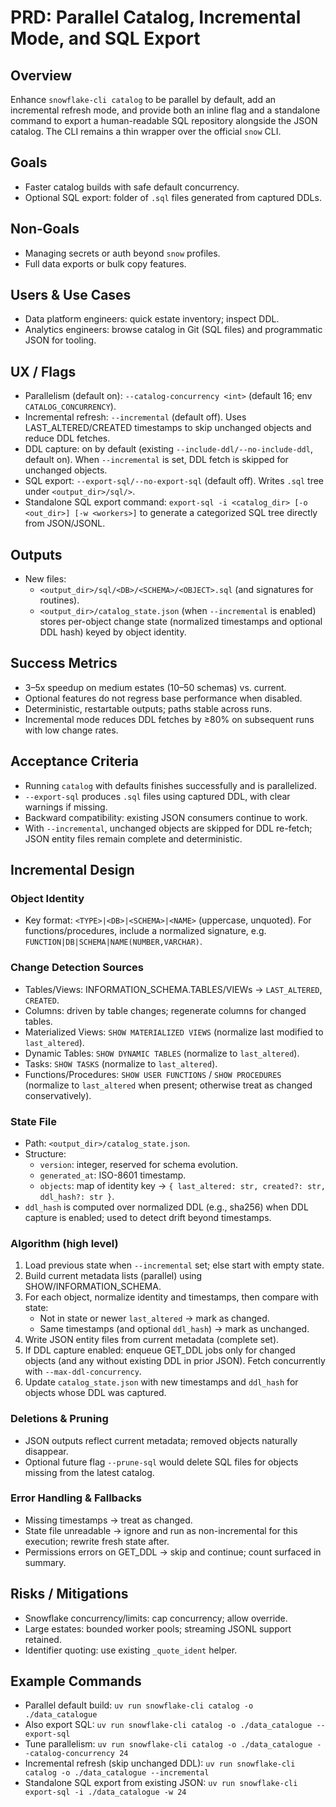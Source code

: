 # PRD: Parallel Catalog, Incremental Mode, and SQL Export

## Overview
Enhance `snowflake-cli catalog` to be parallel by default, add an incremental refresh mode, and provide both an inline flag and a standalone command to export a human-readable SQL repository alongside the JSON catalog. The CLI remains a thin wrapper over the official `snow` CLI.

## Goals
- Faster catalog builds with safe default concurrency.
- Optional SQL export: folder of `.sql` files generated from captured DDLs.

## Non‑Goals
- Managing secrets or auth beyond `snow` profiles.
- Full data exports or bulk copy features.

## Users & Use Cases
- Data platform engineers: quick estate inventory; inspect DDL.
- Analytics engineers: browse catalog in Git (SQL files) and programmatic JSON for tooling.

## UX / Flags
- Parallelism (default on): `--catalog-concurrency <int>` (default 16; env `CATALOG_CONCURRENCY`).
- Incremental refresh: `--incremental` (default off). Uses LAST_ALTERED/CREATED timestamps to skip unchanged objects and reduce DDL fetches.
- DDL capture: on by default (existing `--include-ddl/--no-include-ddl`, default on). When `--incremental` is set, DDL fetch is skipped for unchanged objects.
- SQL export: `--export-sql/--no-export-sql` (default off). Writes `.sql` tree under `<output_dir>/sql/>`.
- Standalone SQL export command: `export-sql -i <catalog_dir> [-o <out_dir>] [-w <workers>]` to generate a categorized SQL tree directly from JSON/JSONL.

## Outputs
- New files:
  - `<output_dir>/sql/<DB>/<SCHEMA>/<OBJECT>.sql` (and signatures for routines).
  - `<output_dir>/catalog_state.json` (when `--incremental` is enabled) stores per-object change state (normalized timestamps and optional DDL hash) keyed by object identity.

## Success Metrics
- 3–5x speedup on medium estates (10–50 schemas) vs. current.
- Optional features do not regress base performance when disabled.
- Deterministic, restartable outputs; paths stable across runs.
- Incremental mode reduces DDL fetches by ≥80% on subsequent runs with low change rates.

## Acceptance Criteria
- Running `catalog` with defaults finishes successfully and is parallelized.
- `--export-sql` produces `.sql` files using captured DDL, with clear warnings if missing.
- Backward compatibility: existing JSON consumers continue to work.
- With `--incremental`, unchanged objects are skipped for DDL re-fetch; JSON entity files remain complete and deterministic.

## Incremental Design

### Object Identity
- Key format: `<TYPE>|<DB>|<SCHEMA>|<NAME>` (uppercase, unquoted). For functions/procedures, include a normalized signature, e.g. `FUNCTION|DB|SCHEMA|NAME(NUMBER,VARCHAR)`.

### Change Detection Sources
- Tables/Views: INFORMATION_SCHEMA.TABLES/VIEWs → `LAST_ALTERED`, `CREATED`.
- Columns: driven by table changes; regenerate columns for changed tables.
- Materialized Views: `SHOW MATERIALIZED VIEWS` (normalize last modified to `last_altered`).
- Dynamic Tables: `SHOW DYNAMIC TABLES` (normalize to `last_altered`).
- Tasks: `SHOW TASKS` (normalize to `last_altered`).
- Functions/Procedures: `SHOW USER FUNCTIONS` / `SHOW PROCEDURES` (normalize to `last_altered` when present; otherwise treat as changed conservatively).

### State File
- Path: `<output_dir>/catalog_state.json`.
- Structure:
  - `version`: integer, reserved for schema evolution.
  - `generated_at`: ISO-8601 timestamp.
  - `objects`: map of identity key → `{ last_altered: str, created?: str, ddl_hash?: str }`.
- `ddl_hash` is computed over normalized DDL (e.g., sha256) when DDL capture is enabled; used to detect drift beyond timestamps.

### Algorithm (high level)
1) Load previous state when `--incremental` set; else start with empty state.
2) Build current metadata lists (parallel) using SHOW/INFORMATION_SCHEMA.
3) For each object, normalize identity and timestamps, then compare with state:
   - Not in state or newer `last_altered` → mark as changed.
   - Same timestamps (and optional `ddl_hash`) → mark as unchanged.
4) Write JSON entity files from current metadata (complete set).
5) If DDL capture enabled: enqueue GET_DDL jobs only for changed objects (and any without existing DDL in prior JSON). Fetch concurrently with `--max-ddl-concurrency`.
6) Update `catalog_state.json` with new timestamps and `ddl_hash` for objects whose DDL was captured.

### Deletions & Pruning
- JSON outputs reflect current metadata; removed objects naturally disappear.
- Optional future flag `--prune-sql` would delete SQL files for objects missing from the latest catalog.

### Error Handling & Fallbacks
- Missing timestamps → treat as changed.
- State file unreadable → ignore and run as non-incremental for this execution; rewrite fresh state after.
- Permissions errors on GET_DDL → skip and continue; count surfaced in summary.

## Risks / Mitigations
- Snowflake concurrency/limits: cap concurrency; allow override.
- Large estates: bounded worker pools; streaming JSONL support retained.
- Identifier quoting: use existing `_quote_ident` helper.

## Example Commands
- Parallel default build: `uv run snowflake-cli catalog -o ./data_catalogue`
- Also export SQL: `uv run snowflake-cli catalog -o ./data_catalogue --export-sql`
- Tune parallelism: `uv run snowflake-cli catalog -o ./data_catalogue --catalog-concurrency 24`
- Incremental refresh (skip unchanged DDL): `uv run snowflake-cli catalog -o ./data_catalogue --incremental`
- Standalone SQL export from existing JSON: `uv run snowflake-cli export-sql -i ./data_catalogue -w 24`
